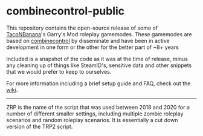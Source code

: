 # combinecontrol-public
 
This repository contains the open-source release of some of [TacoNBanana](https://www.taconbanana.com/)'s Garry's Mod roleplay gamemodes. These gamemodes are based on [combinecontrol](https://github.com/disseminate/combinecontrol) by disseminate and have been in active development in one form or the other for the better part of \~8+ years

Included is a snapshot of the code as it was at the time of release, minus any cleaning up of things like SteamID's, sensitive data and other snippets that we would prefer to keep to ourselves.

For more information including a brief setup guide and FAQ, check out the [wiki](../../wiki).

---

ZRP is the name of the script that was used between 2018 and 2020 for a number of different smaller settings, including multiple zombie roleplay scenarios and random roleplay scenarios. It is essentially a cut down version of the TRP2 script.
